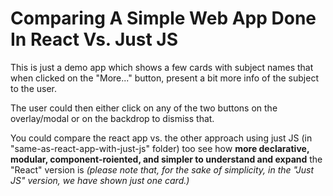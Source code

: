 # Comparing A Simple Web App Done In React Vs. Just JS

This is just a demo app which shows a few cards with subject names that when clicked on the "More..." button, present a bit more info of the subject to the user.

The user could then either click on any of the two buttons on the overlay/modal or on the backdrop to dismiss that.

You could compare the react app vs. the other approach using just JS (in "same-as-react-app-with-just-js" folder) too see how **more declarative, modular, component-roiented, and simpler to understand and expand** the "React" version is _(please note that, for the sake of simplicity, in the "Just JS" version, we have shown just one card.)_
